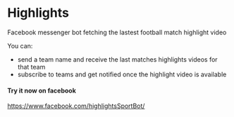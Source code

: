 # Highlights

Facebook messenger bot fetching the lastest football match highlight video

You can:

- send a team name and receive the last matches highlights videos for that team
- subscribe to teams and get notified once the highlight video is available

#### Try it now on facebook

https://www.facebook.com/highlightsSportBot/
